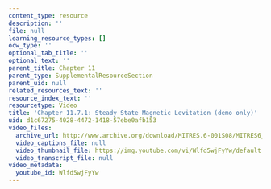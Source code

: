 ```yaml
---
content_type: resource
description: ''
file: null
learning_resource_types: []
ocw_type: ''
optional_tab_title: ''
optional_text: ''
parent_title: Chapter 11
parent_type: SupplementalResourceSection
parent_uid: null
related_resources_text: ''
resource_index_text: ''
resourcetype: Video
title: 'Chapter 11.7.1: Steady State Magnetic Levitation (demo only)'
uid: d1c67275-4028-4472-1418-57ebe0afb153
video_files:
  archive_url: http://www.archive.org/download/MITRES.6-001S08/MITRES6_001S08_11-7-1_demo_220k.mp4
  video_captions_file: null
  video_thumbnail_file: https://img.youtube.com/vi/Wlfd5wjFyYw/default.jpg
  video_transcript_file: null
video_metadata:
  youtube_id: Wlfd5wjFyYw
---
```

